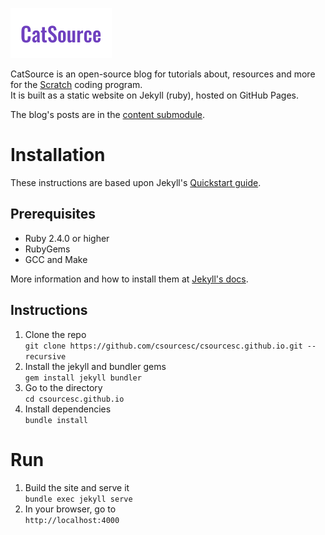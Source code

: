 <img src="logo-readme.png" alt="CatSource"></p>

CatSource is an open-source blog for tutorials about, resources and more for the [Scratch](https://scratch.mit.edu) coding program.  
It is built as a static website on Jekyll (ruby), hosted on GitHub Pages.

The blog's posts are in the [content submodule](https://github.com/csourcesc/posts).

# Installation

These instructions are based upon Jekyll's [Quickstart guide](https://jekyllrb.com/docs/).

## Prerequisites
* Ruby 2.4.0 or higher
* RubyGems
* GCC and Make

More information and how to install them at [Jekyll's docs](https://jekyllrb.com/docs/installation/#requirements).

## Instructions 
1. Clone the repo  
`git clone https://github.com/csourcesc/csourcesc.github.io.git --recursive`
2. Install the jekyll and bundler gems  
`gem install jekyll bundler`
3. Go to the directory  
`cd csourcesc.github.io`
4. Install dependencies  
`bundle install`

# Run
1. Build the site and serve it  
`bundle exec jekyll serve`
2. In your browser, go to  
`http://localhost:4000`
